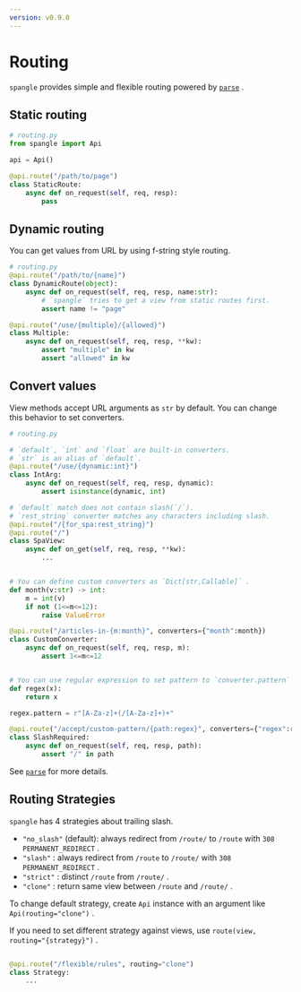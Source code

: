 ```yaml
---
version: v0.9.0
---
```


# Routing

`spangle` provides simple and flexible routing powered by [`parse`](https://github.com/r1chardj0n3s/parse) .

## Static routing

```python
# routing.py
from spangle import Api

api = Api()

@api.route("/path/to/page")
class StaticRoute:
    async def on_request(self, req, resp):
        pass
```

## Dynamic routing

You can get values from URL by using f-string style routing.

```python
# routing.py
@api.route("/path/to/{name}")
class DynamicRoute(object):
    async def on_request(self, req, resp, name:str):
        # `spangle` tries to get a view from static routes first.
        assert name != "page"

@api.route("/use/{multiple}/{allowed}")
class Multiple:
    async def on_request(self, req, resp, **kw):
        assert "multiple" in kw
        assert "allowed" in kw

```

## Convert values

View methods accept URL arguments as `str` by default. You can change this behavior to set converters.

```python
# routing.py

# `default`, `int` and `float` are built-in converters.
# `str` is an alias of `default`.
@api.route("/use/{dynamic:int}")
class IntArg:
    async def on_request(self, req, resp, dynamic):
        assert isinstance(dynamic, int)

# `default` match does not contain slash(`/`).
# `rest_string` converter matches any characters including slash.
@api.route("/{for_spa:rest_string}")
@api.route("/")
class SpaView:
    async def on_get(self, req, resp, **kw):
        ...


# You can define custom converters as `Dict[str,Callable]` .
def month(v:str) -> int:
    m = int(v)
    if not (1<=m<=12):
        raise ValueError

@api.route("/articles-in-{m:month}", converters={"month":month})
class CustomConverter:
    async def on_request(self, req, resp, m):
        assert 1<=m<=12


# You can use regular expression to set pattern to `converter.pattern` .
def regex(x):
    return x

regex.pattern = r"[A-Za-z]+(/[A-Za-z]+)+"

@api.route("/accept/custom-pattern/{path:regex}", converters={"regex":regex})
class SlashRequired:
    async def on_request(self, req, resp, path):
        assert "/" in path

```

See [`parse`](https://github.com/r1chardj0n3s/parse) for more details.

## Routing Strategies

`spangle` has 4 strategies about trailing slash.

- `"no_slash"` (default): always redirect from `/route/` to `/route` with `308 PERMANENT_REDIRECT` .
- `"slash"` : always redirect from `/route` to `/route/` with `308 PERMANENT_REDIRECT` .
- `"strict"` : distinct `/route` from `/route/` .
- `"clone"` : return same view between `/route` and `/route/` .

To change default strategy, create `Api` instance with an argument like `Api(routing="clone")` .

If you need to set different strategy against views, use `route(view, routing="{strategy}")` .

```python

@api.route("/flexible/rules", routing="clone")
class Strategy:
    ...

```
